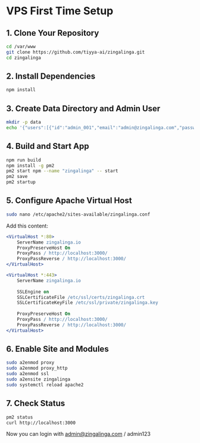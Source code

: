 # VPS First Time Setup

## 1. Clone Your Repository
```bash
cd /var/www
git clone https://github.com/tiyya-ai/zingalinga.git
cd zingalinga
```

## 2. Install Dependencies
```bash
npm install
```

## 3. Create Data Directory and Admin User
```bash
mkdir -p data
echo '{"users":[{"id":"admin_001","email":"admin@zingalinga.com","password":"admin123","name":"Admin User","role":"admin","status":"active","purchasedModules":[],"totalSpent":0,"createdAt":"2025-01-20T10:00:00.000Z","lastLogin":"2025-01-20T10:00:00.000Z","loginAttempts":0,"accountLocked":false}],"modules":[],"purchases":[],"packages":[]}' > data/global-app-data.json
```

## 4. Build and Start App
```bash
npm run build
npm install -g pm2
pm2 start npm --name "zingalinga" -- start
pm2 save
pm2 startup
```

## 5. Configure Apache Virtual Host
```bash
sudo nano /etc/apache2/sites-available/zingalinga.conf
```

Add this content:
```apache
<VirtualHost *:80>
    ServerName zingalinga.io
    ProxyPreserveHost On
    ProxyPass / http://localhost:3000/
    ProxyPassReverse / http://localhost:3000/
</VirtualHost>

<VirtualHost *:443>
    ServerName zingalinga.io
    
    SSLEngine on
    SSLCertificateFile /etc/ssl/certs/zingalinga.crt
    SSLCertificateKeyFile /etc/ssl/private/zingalinga.key
    
    ProxyPreserveHost On
    ProxyPass / http://localhost:3000/
    ProxyPassReverse / http://localhost:3000/
</VirtualHost>
```

## 6. Enable Site and Modules
```bash
sudo a2enmod proxy
sudo a2enmod proxy_http
sudo a2enmod ssl
sudo a2ensite zingalinga
sudo systemctl reload apache2
```

## 7. Check Status
```bash
pm2 status
curl http://localhost:3000
```

Now you can login with admin@zingalinga.com / admin123